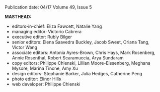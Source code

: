 Publication date: 04/17
Volume 49, Issue 5

**MASTHEAD:**
- editors-in-chief: Eliza Fawcett, Natalie Yang
- managing editor: Victorio Cabrera
- executive editor: Rubly Bilger
- senior editors: Elena Saavedra Buckley, Jacob Sweet, Oriana Tang, Victor Wang
- associate editors: Antonia Ayres-Brown, Chris Hays, Mark Rosenberg, Annie Rosenthal, Robert Scaramuccia, Arya Sundaram
- copy editors: Philippe Chlenski, Lillian Moore-Eissenberg, Meghana Mysore, Marina Tinone, Amy Xu
- design editors: Stephanie Barker, Julia Hedges, Catherine Peng
- photo editor: Elinor Hills
- web developer: Philippe Chlenski

